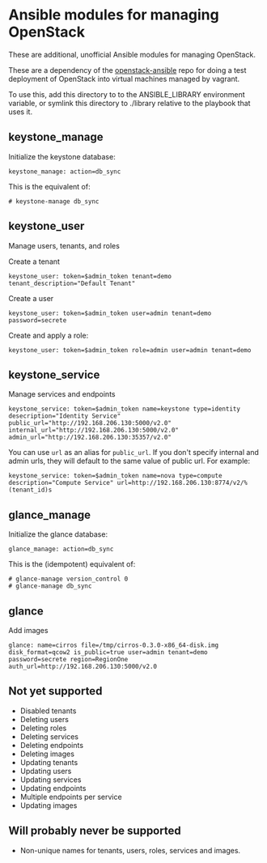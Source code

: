 # Ansible modules for managing OpenStack

These are additional, unofficial Ansible modules for managing OpenStack.

These are a dependency of the [openstack-ansible][1] repo for doing a test deployment of OpenStack into virtual machines managed by vagrant.

To use this, add this directory to to the ANSIBLE_LIBRARY environment variable, or symlink this directory to ./library relative to the playbook that uses it.

[1]: http://github.com/lorin/openstack-ansible

## keystone_manage

Initialize the keystone database:

    keystone_manage: action=db_sync

This is the equivalent of:

    # keystone-manage db_sync


## keystone_user

Manage users, tenants, and roles

Create a tenant

    keystone_user: token=$admin_token tenant=demo tenant_description="Default Tenant"

Create a user

    keystone_user: token=$admin_token user=admin tenant=demo password=secrete

Create and apply a role:

    keystone_user: token=$admin_token role=admin user=admin tenant=demo

## keystone_service

Manage services and endpoints

    keystone_service: token=$admin_token name=keystone type=identity desecription="Identity Service" public_url="http://192.168.206.130:5000/v2.0" internal_url="http://192.168.206.130:5000/v2.0" admin_url="http://192.168.206.130:35357/v2.0"

You can use `url` as an alias for `public_url`. If you don't specify internal and admin urls, they will default to the same value of public url. For example:

    keystone_service: token=$admin_token name=nova type=compute description="Compute Service" url=http://192.168.206.130:8774/v2/%(tenant_id)s


## glance_manage

Initialize the glance database:

    glance_manage: action=db_sync

This is the (idempotent) equivalent of:

    # glance-manage version_control 0
    # glance-manage db_sync


## glance

Add images

    glance: name=cirros file=/tmp/cirros-0.3.0-x86_64-disk.img disk_format=qcow2 is_public=true user=admin tenant=demo password=secrete region=RegionOne auth_url=http://192.168.206.130:5000/v2.0

## Not yet supported
- Disabled tenants
- Deleting users
- Deleting roles
- Deleting services
- Deleting endpoints
- Deleting images
- Updating tenants
- Updating users
- Updating services
- Updating endpoints
- Multiple endpoints per service
- Updating images


## Will probably never be supported
- Non-unique names for tenants, users, roles, services and images.

